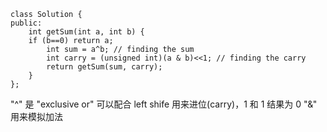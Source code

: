 ```
class Solution {
public:
    int getSum(int a, int b) {
    if (b==0) return a;
        int sum = a^b; // finding the sum
        int carry = (unsigned int)(a & b)<<1; // finding the carry
        return getSum(sum, carry);
    }
};
```

"^" 是 "exclusive or" 可以配合 left shife 用来进位(carry)，1 和 1 结果为 0
"&" 用来模拟加法